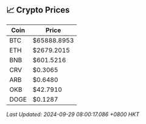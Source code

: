 ## 📈 Crypto Prices

| Coin | Price |
| ---- | ----- |
| BTC | $65888.8953 |
| ETH | $2679.2015 |
| BNB | $601.5216 |
| CRV | $0.3065 |
| ARB | $0.6480 |
| OKB | $42.7910 |
| DOGE | $0.1287 |

_Last Updated: 2024-09-29 08:00:17.086 +0800 HKT_
